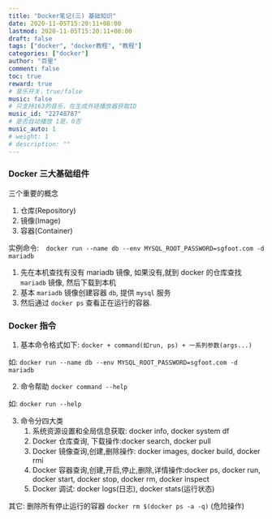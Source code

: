 ```yaml
---
title: "Docker笔记(三) 基础知识"
date: 2020-11-05T15:20:11+08:00
lastmod: 2020-11-05T15:20:11+08:00
draft: false
tags: ["docker", "docker教程", "教程"]
categories: ["docker"]
author: "百里"
comment: false
toc: true
reward: true
# 音乐开关，true/false
music: false
# 只支持163的音乐，在生成外链播放器获取ID
music_id: "22748787"
# 是否自动播放 1是，0否
music_auto: 1
# weight: 1
# description: ""
---
```


### Docker 三大基础组件
三个重要的概念
1. 仓库(Repository)
2. 镜像(Image)
3. 容器(Container)

实例命令:　`docker run --name db --env MYSQL_ROOT_PASSWORD=sgfoot.com -d mariadb`
1. 先在本机查找有没有 mariadb 镜像, 如果没有,就到 docker 的仓库查找 `mariadb` 镜像, 然后下载到本机
2. 基本 `mariadb` 镜像创建容器 `db`, 提供 `mysql` 服务 
3. 然后通过 `docker ps` 查看正在运行的容器.

### Docker 指令
1. 基本命令格式如下: 
`docker + command(如run, ps) + 一系列参数(args...)`

如: `docker run --name db --env MYSQL_ROOT_PASSWORD=sgfoot.com -d mariadb`

2. 命令帮助
    `docker command --help`

如: `docker run --help`

3. 命令分四大类
    1. 系统资源设置和全局信息获取: docker info, docker system df 
    2. Docker 仓库查询, 下载操作:docker search, docker pull
    3. Docker 镜像查询,创建,删除操作: docker images, docker build, docker rmi
    4. Docker 容器查询,创建,开启,停止,删除,详情操作:docker ps, docker run, docker start, docker stop, docker rm, docker inspect
    5. Docker 调试: docker logs(日志), docker stats(运行状态) 
    

其它: 删除所有停止运行的容器 `docker rm $(docker ps -a -q)` (危险操作)